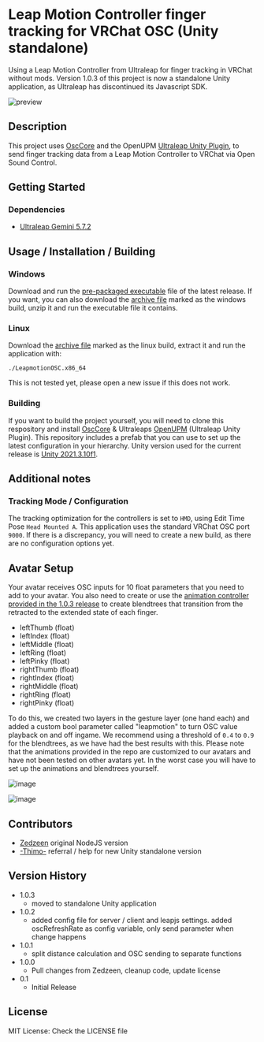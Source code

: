 # Leap Motion Controller finger tracking for VRChat OSC (Unity standalone)

Using a Leap Motion Controller from Ultraleap for finger tracking in VRChat without mods. Version 1.0.3 of this project is now a standalone Unity application, as Ultraleap has discontinued its Javascript SDK.

![preview](https://user-images.githubusercontent.com/53810001/191473987-7695cc22-2935-4fa7-9028-788854c0054a.png)

## Description

This project uses [OscCore](https://github.com/stella3d/OscCore) and the OpenUPM [Ultraleap Unity Plugin](https://openupm.com/packages/com.ultraleap.tracking/), to send finger tracking data from a Leap Motion Controller to VRChat via Open Sound Control.

## Getting Started

### Dependencies

* [Ultraleap Gemini 5.7.2](https://www2.leapmotion.com/downloads/gemini/v5.7.2)

## Usage / Installation / Building

### Windows

Download and run the [pre-packaged executable](https://github.com/adeleine1412/leapmotion-osc/releases/download/release-1.0.3/LeapmotionOSC-1.0.3.exe) file of the latest release.
If you want, you can also download the [archive file](https://github.com/adeleine1412/leapmotion-osc/releases/download/release-1.0.3/leapmotionosc-1.0.3-windows.zip) marked as the windows build, unzip it and run the executable file it contains.

### Linux

Download the [archive file](https://github.com/adeleine1412/leapmotion-osc/releases/download/release-1.0.3/leapmotionosc-1.0.3-linux.zip) marked as the linux build, extract it and run the application with:

```console
./LeapmotionOSC.x86_64
```

This is not tested yet, please open a new issue if this does not work.

### Building

If you want to build the project yourself, you will need to clone this respository and install [OscCore](https://github.com/stella3d/OscCore) & Ultraleaps [OpenUPM](https://openupm.com/packages/com.ultraleap.tracking/) (Ultraleap Unity Plugin). This repository includes a prefab that you can use to set up the latest configuration in your hierarchy. Unity version used for the current release is [Unity 2021.3.10f1](https://unity3d.com/unity/whats-new/2021.3.10).

## Additional notes

### Tracking Mode / Configuration

The tracking optimization for the controllers is set to `HMD`, using Edit Time Pose `Head Mounted A`. This application uses the standard VRChat OSC port `9000`. If there is a discrepancy, you will need to create a new build, as there are no configuration options yet.

## Avatar Setup

Your avatar receives OSC inputs for 10 float parameters that you need to add to your avatar. You also need to create or use the [animation controller provided in the 1.0.3 release](https://github.com/adeleine1412/leapmotion-osc/releases/download/release-1.0.3/leapmotionosc-avatar-animation-controller.zip) to create blendtrees that transition from the retracted to the extended state of each finger.

* leftThumb (float)
* leftIndex (float)
* leftMiddle (float)
* leftRing (float)
* leftPinky (float)
* rightThumb (float)
* rightIndex (float)
* rightMiddle (float)
* rightRing (float)
* rightPinky (float)

To do this, we created two layers in the gesture layer (one hand each) and added a custom bool parameter called "leapmotion" to turn OSC value playback on and off ingame. We recommend using a threshold of `0.4` to `0.9` for the blendtrees, as we have had the best results with this. Please note that the animations provided in the repo are customized to our avatars and have not been tested on other avatars yet. In the worst case you will have to set up the animations and blendtrees yourself.

![image](https://user-images.githubusercontent.com/53810001/154858570-233b9e0b-21b5-4880-9ed7-c6087a911ef9.png)

![image](https://user-images.githubusercontent.com/53810001/154858549-dd4e3ef0-7a4f-490e-90b6-2b680d86793d.png)

## Contributors
- [Zedzeen](https://github.com/Zedzeen) original NodeJS version
- [-Thimo-](https://github.com/ThatGuyThimo) referral / help for new Unity standalone version

## Version History

* 1.0.3
    * moved to standalone Unity application
* 1.0.2
    * added config file for server / client and leapjs settings. added oscRefreshRate as config variable, only send parameter when change happens
* 1.0.1
    * split distance calculation and OSC sending to separate functions
* 1.0.0
    * Pull changes from Zedzeen, cleanup code, update license
* 0.1
    * Initial Release

## License

MIT License: Check the LICENSE file
